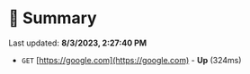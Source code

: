 # 📖 Summary
Last updated: **8/3/2023, 2:27:40 PM**

- `GET` [https://google.com](https://google.com) - **Up** (324ms)

